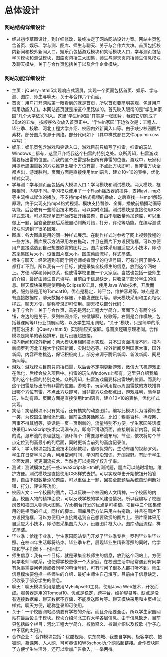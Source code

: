 # 总体设计
### 网站结构详细设计
* 经过初步草图设计，到详细修改，最终决定了网站网站设计方案。网站主页包含首页、娱乐、学与测、图库、师生与聊天、关于与合作六大块。首页包括校内新闻和校外新闻入口，娱乐页包括游戏模块和笑话模块入口，学与测页包括学习模块和测试模块，图库页包括三大图集，师生与聊天页包括师生信息模块及聊天模块，关于与合作页包括关于以及合作企业模块。
### 网站功能详细设计

* 主页：jQuery+html5实现响应式滚屏，实现一个页面包括首页、娱乐、学与测、图库、师生与聊天、关于与合作六个页面。
* 首页：用户打开网站第一眼看到的就是首页，所以首页要简明美观，包含用户常用功能入口。本网站首页就是按这个思路做的。首先映入眼帘的是“学生in家园”几个大字依次闪入。这里“学生in家园”其实是一张图片，我把它切割成了36pt的五块。按顺序依次放入首页正中。“学生in家园”下边依次是：工程人、毕业季、校歌、河北工程大学介绍、校园内外新闻入口等。由于缺少校园图片素材，部分图片来源于网络。部分代码如下（其中样式都在文件app.min.css中写）：
* 娱乐：娱乐页包含游戏和笑话入口，游戏目前只编写了扫雷，扫雷的玩法Windows上都有，这里只介绍我这个扫雷的特别之处。众所周知，扫雷游戏需要标出雷的位置。而我的这个扫雷是标出所有非雷的位置。游戏中，玩家利用提示周围雷数的方块推算出哪个方位有雷，不点此方块即可，当非雷方块全都点出，游戏胜利。页面方面是直接使用html语言，建立10×10的表格，优化样式实现。
* 学与测：学与测页面包括两大模块入口：学习模块和测试模块。两大模块，框架相同，内容不同。学习模块使用了一个Flash播放器的插件，支持avi，mp3等主流格式媒体的播放，不支持mp4格式视频的播放，之后查找一些mp4解码原理，终于实现支持mp4格式视频。模块支持暂停、全屏，播放前插播动画等功能。后台放有一些前沿技术教程。可以实时点播。测试模块是直接使用CSS样式去拼。可以实现单击开始按钮开始答题，自由不限数量添加题库，可以重做上一题，回答全部题后系统自动判断对错，打分，评论等功能。在编写测试模块时遇到了很多困难。
* 图库：各大图库是用的同一种样式展示。在制作样式时参考了网上视频教程的一些方法。图库展示方法采用左右拖动，并且在图片下方设预览框，可以方便用户直接跳选到自己想要欣赏的图片上。图片窗体采用自适应大小技术，即动态采集图片大小，设置图片框大小。图库动画流程，样式简洁。
* 师生与聊天：经常遇到有同学问老师或者同学的电话号码，可有时问了很多人都打听不到。所以我有一个目标，就是采集全校师生的信息，放到这个网站上。方便同学老师间联系，也使得学校更像一个大家庭。当然也包括一些师生的介绍，最好由师生自己填写。目前由于信息缺乏，只收录了部分学生的信息。聊天模块采用是使用MyEclipse10工具，使用Java Web技术，开发而成。服务器是用的Tomcat10。优点是稳定，跨平台，维护容易等。缺点是没有连接数据库，聊天数据不存储，不能发送图片等。聊天模块采用和主页相似样式，聊天方便，昵称登录即可使用。聊天模块部分代码：
* 关于与合作：关于与合作页，首先是河北工程大学简介。页面下方有两个按钮，左边的是关于，罗列校园介绍，校徽解释，校歌等。右侧是合作模块，包括慕课网等IT行业领航网站，以及学生常用网站。“关于”模块，只是简单的采用前沿技术（jQuery+html5）实现响应式滚屏。与首页逻辑原理相同。合作模块是简单的表格排布，图片设置超链接。
* 校内新闻和校外新闻：两大模块用相同技术实现，只不过页面排版不同。校内新闻罗列河北工程大学校园新闻，实时动态等。校外新闻罗列国家大事，国外新闻，内容严格挑选，保证积极向上。部分来源于腾讯新闻、新浪新闻、网易新闻等。
* 游戏：游戏模块目前只包括扫雷，以后会不定期更新游戏，微信大飞机游戏正在优化，后续会放入项目中。扫雷的玩法Windows上都有，这里只介绍我编写的这个扫雷的特别之处。众所周知，扫雷游戏需要标出雷块的位置。而我的这个扫雷是标出所有非雷的位置。游戏中，玩家利用提示周围雷数的方块推算出哪个方位有雷，不点此方块即可，当非雷方块全都点出，游戏胜利，简单易玩，生动有趣。页面方面是直接使用html语言，建立10×10的表格，优化样式实现。
* 笑话：笑话模块不只有笑话，还有搞笑的动态图片。编写此模块只为博得师生一笑，为校园生活增添乐趣。目前主流笑话网站，比如：糗事百科、捧腹网、百事不得其姐等，笑话是一页一页刷新的，流量特别不方便。学生家园笑话模块采用JavaScript技术实现瀑布流，即向下滑动页面，直接刷新新内容。简单的说，瀑布流的原理就是，循环每个（需要瀑布流布局）节点，依次将每个节点定位到列高最小的列后面，同时更新当前列的高度记录值。
* 学习：学习模块包括主流技术视频教程，选取优秀的，生动有趣的视频罗列。学生在日常学习之余，利用空闲时间，学习前沿知识，开阔视野。有助于学生全面发展，紧更潮流技术，当然也可以提高学校升学率。
* 测试：测试模块包括一些JavaScript和Html的测试题，题库可以随时增加。维护方便。测试模块是直接使用CSS样式去拼。可以实现单击开始按钮开始答题，自由不限数量添加题库，可以重做上一题，回答全部题后系统自动判断对错，打分，评论等功能。
* 校园人文：一个校园的图片，可以反映一个校园的人文精神，一个校园的内涵。校园人物的精神面貌，可以反映学校的学风建设情况。所以我编写了校园风景和校园人物两大图集。Web前台开发的优点是可移植。项目中三个图集使用的是相同的样式，同样的脚本。图库展示方法采用左右拖动，并且在图片下方设预览框，可以方便用户直接跳选到自己想要欣赏的图片上。图片窗体采用自适应大小技术，即动态采集图片大小，设置图片框大小。图库动画流程，样式简洁。
* 毕业季：恰逢毕业季，学生家园网站专门开发了毕业季专栏。罗列毕业生毕业照。在校四年生活即将结束。毕业季专栏，展现毕业生精彩写照的同时，给学校和学子们留下一份回忆。
* 师生信息：我有一个目标，就是采集全校师生的信息，放到这个网站上。方便同学老师间联系，也使得学校更像一个大家庭。在校园生活中经常遇到有同学有急事需要问老师或者同学的电话号码，可有时问了很多人都打听不到。师生信息模块要包括一些师生的介绍，最好由师生自己填写。目前由于信息缺乏，只收录了部分学生的信息。
* 聊天：聊天模块采用是使用MyEclipse10工具，使用Java Web技术，开发而成。服务器是用的Tomcat10。优点是稳定，跨平台，维护容易等。缺点是没有连接数据库，聊天数据不存储，不能发送图片等。聊天模块采用和主页相似样式，聊天方便，昵称登录即可使用。
* 关于：一个校园网站必须要有学校的介绍。而且介绍要全面，所以学生家园网站在最后设关于模块。模块介绍河北工程大学各层信息。由于信息缺乏，目前只包括四个栏目：河北工程大学简介、校徽释义、校训介绍以及校歌《学子心中不落的太阳》。
* 合作企业： 合作模块包括：优酷视频、京东商城、我要自学网、极客学院、搜狐网、慕课网、人人网、可可英语和W3school九个网站超链接。合作模块除了方便学生生活外，还可以增加广告收入，一举两得。
